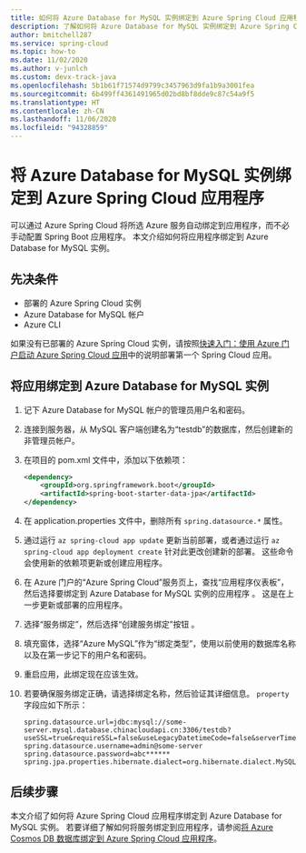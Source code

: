 ```yaml
---
title: 如何将 Azure Database for MySQL 实例绑定到 Azure Spring Cloud 应用程序
description: 了解如何将 Azure Database for MySQL 实例绑定到 Azure Spring Cloud 应用程序
author: bmitchell287
ms.service: spring-cloud
ms.topic: how-to
ms.date: 11/02/2020
ms.author: v-junlch
ms.custom: devx-track-java
ms.openlocfilehash: 5b1b61f71574d9799c3457963d9fa1b9a3001fea
ms.sourcegitcommit: 6b499ff4361491965d02bd8bf8dde9c87c54a9f5
ms.translationtype: HT
ms.contentlocale: zh-CN
ms.lasthandoff: 11/06/2020
ms.locfileid: "94328859"
---
```

# <a name="bind-an-azure-database-for-mysql-instance-to-your-azure-spring-cloud-application"></a>将 Azure Database for MySQL 实例绑定到 Azure Spring Cloud 应用程序 

可以通过 Azure Spring Cloud 将所选 Azure 服务自动绑定到应用程序，而不必手动配置 Spring Boot 应用程序。 本文介绍如何将应用程序绑定到 Azure Database for MySQL 实例。

## <a name="prerequisites"></a>先决条件

* 部署的 Azure Spring Cloud 实例
* Azure Database for MySQL 帐户
* Azure CLI

如果没有已部署的 Azure Spring Cloud 实例，请按照[快速入门：使用 Azure 门户启动 Azure Spring Cloud 应用](spring-cloud-quickstart.md)中的说明部署第一个 Spring Cloud 应用。

## <a name="bind-your-app-to-your-azure-database-for-mysql-instance"></a>将应用绑定到 Azure Database for MySQL 实例

1. 记下 Azure Database for MySQL 帐户的管理员用户名和密码。 

1. 连接到服务器，从 MySQL 客户端创建名为“testdb”的数据库，然后创建新的非管理员帐户。

1. 在项目的 pom.xml 文件中，添加以下依赖项：

    ```xml
    <dependency>
        <groupId>org.springframework.boot</groupId>
        <artifactId>spring-boot-starter-data-jpa</artifactId>
    </dependency>
    ```
1. 在 application.properties 文件中，删除所有 `spring.datasource.*` 属性。

1. 通过运行 `az spring-cloud app update` 更新当前部署，或者通过运行 `az spring-cloud app deployment create` 针对此更改创建新的部署。  这些命令会使用新的依赖项更新或创建应用程序。

1. 在 Azure 门户的“Azure Spring Cloud”服务页上，查找“应用程序仪表板”，然后选择要绑定到 Azure Database for MySQL 实例的应用程序 。  这是在上一步更新或部署的应用程序。 

1. 选择“服务绑定”，然后选择“创建服务绑定”按钮 。 

1. 填充窗体，选择“Azure MySQL”作为“绑定类型”，使用以前使用的数据库名称以及在第一步记下的用户名和密码。

1. 重启应用，此绑定现在应该生效。

1. 若要确保服务绑定正确，请选择绑定名称，然后验证其详细信息。 `property` 字段应如下所示：
    ```
    spring.datasource.url=jdbc:mysql://some-server.mysql.database.chinacloudapi.cn:3306/testdb?useSSL=true&requireSSL=false&useLegacyDatetimeCode=false&serverTimezone=UTC
    spring.datasource.username=admin@some-server
    spring.datasource.password=abc******
    spring.jpa.properties.hibernate.dialect=org.hibernate.dialect.MySQL5InnoDBDialect
    ```

## <a name="next-steps"></a>后续步骤

本文介绍了如何将 Azure Spring Cloud 应用程序绑定到 Azure Database for MySQL 实例。 若要详细了解如何将服务绑定到应用程序，请参阅[将 Azure Cosmos DB 数据库绑定到 Azure Spring Cloud 应用程序](spring-cloud-tutorial-bind-cosmos.md)。


